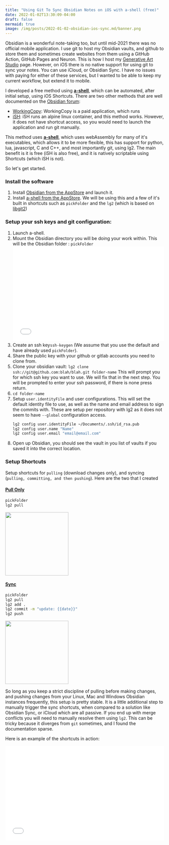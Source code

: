 ```yaml
---
title: "Using Git To Sync Obsidian Notes on iOS with a-shell (free)"
date: 2022-01-02T13:30:09-04:00
draft: false
mermaid: true
image: /img/posts/2022-01-02-obsidian-ios-sync.md/banner.png
---
```


Obsidian is a wonderful note-taking too, but until mid-2021 there was no official mobile application. I use git to host my Obsidian vaults, and github to store them and sometimes create websites from them using a GitHub Action, GitHub Pages and Neuron. This is how I host my [Generative Art Studio](https://cwoodall.com/generative-art-studio/) page. However, on iOS there is no native support for using git to sync your notes. You can use iCloud, or Obsidian Sync. I have no issues with paying for either of these services, but I wanted to be able to keep my current workflow, but extend it to mobile. 

I developed a free method using [**a-shell**](https://holzschu.github.io/a-Shell_iOS), which can be automated, after initial setup, using iOS Shortcuts. There are two other methods that are well documented on the [Obsidian forum](https://forum.obsidian.md):

- [WorkingCopy](https://forum.obsidian.md/t/mobile-setting-up-ios-git-based-syncing-with-mobile-app-using-working-copy/16499): WorkingCopy is a paid application, which runs
- [iSH](https://forum.obsidian.md/t/mobile-sync-with-git-on-ios-for-free-using-ish/20861/8):  iSH runs an alpine linux container, and this method works. However, it does not have shortcut access, so you would need to launch the application and run git manually.

This method uses [**a-shell**](https://holzschu.github.io/a-Shell_iOS), which uses webAssembly for many of it's executables, which allows it to be more flexible, this has support for python, lua, javascript, C and C++, and most importantly git, using lg2. The main benefit is it is free (iSH is also free), and it is natively scriptable using Shortcuts (which iSH is not).

So let's get started.

<!--more-->


### Install the software

1. Install [Obsidian from the AppStore](https://apps.apple.com/us/app/obsidian-connected-notes/id1557175442) and launch it.
2. Install [a-shell from the AppStore](https://apps.apple.com/us/app/a-shell/id1473805438). We will be using this and a few of it's built in shortcuts such as `pickFolder` and the `lg2` (which is based on [libgit2](https://github.com/libgit2/libgit2))

### Setup your ssh keys and git configuration:
1. Launch a-shell. 
2. Mount the Obsidian directory you will be doing your work within. This will be the Obsidian folder  : `pickFolder`
    <embed src="/img/posts/2022-01-02-obsidian-ios-sync.md/2022-01-02 18-03-48.mp4" autostart="false" height="300" width="100%"></emb>
3. Create an ssh key`ssh-keygen` (We assume that you use the default and have already used `pickFolder`).
4. Share the public key with your github or gitlab accounts you need to clone from.
5. Clone your obsidian vault:
    ```lg2 clone ssh://git@github.com:blah/blah.git folder-name```
    This will prompt you for which ssh key you want to use. We will fix that in the next step. You will be prompted to enter your ssh password, if there is none press return.
6. `cd folder-name`
7. Setup `user.identityFile` and user configurations. This will set the default identity file to use, as well as the name and email address to sign the commits with. These are setup per repository with lg2 as it does not seem to have `--global` configuration access.
    ``` sh
    lg2 config user.identityFile ~/Documents/.ssh/id_rsa.pub
    lg2 config user.name "Name"
    lg2 config user.email "email@email.com"
    ```
8. Open up Obsidian, you should see the vault in you list of vaults if you saved it into the correct location.

### Setup Shortcuts

Setup shortcuts for `pulling` (download changes only), and syncing (`pulling, committing, and then pushing`). Here are the two that I created
#### [Pull Only](https://www.icloud.com/shortcuts/f609283a61ff44b8af1057b78c025c8f)
    
```sh
pickFolder
lg2 pull
```
<img src="/img/posts/2022-01-02-obsidian-ios-sync.md/shortcut-pull.png" width="200px" />

#### [Sync](https://www.icloud.com/shortcuts/f609283a61ff44b8af1057b78c025c8f)

```sh
pickFolder
lg2 pull
lg2 add .
lg2 commit -m "update: {{date}}"
lg2 push
```


<img src="/img/posts/2022-01-02-obsidian-ios-sync.md/shortcut-sync.png" width="200px" />


So long as you keep a strict discipline of pulling before making changes, and pushing changes from your Linux, Mac and Windows Obsidian instances frequently, this setup is pretty stable. It is a little additional step to manually trigger the sync shortcuts, when compared to a solution like Obsidian Sync, or iCloud which are all passive. If you end up with merge conflicts you will need to manually resolve them using `lg2`. This can be tricky because it diverges from `git` sometimes, and I found the documentation sparse.

Here is an example of the shortcuts in action:

<embed src="/img/posts/2022-01-02-obsidian-ios-sync.md/2022-01-02 18-06-40.mp4" autostart="false" height="300" width="100%"></emb>

